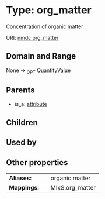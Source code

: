 
# Type: org_matter


Concentration of organic matter

URI: [nmdc:org_matter](https://microbiomedata/meta/org_matter)


## Domain and Range

None ->  <sub>OPT</sub> [QuantityValue](QuantityValue.md)

## Parents

 *  is_a: [attribute](attribute.md)

## Children


## Used by


## Other properties

|  |  |  |
| --- | --- | --- |
| **Aliases:** | | organic matter |
| **Mappings:** | | MIxS:org_matter |

